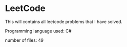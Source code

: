 # LeetCode
This will contains all leetcode problems that I have solved. 

Programming language used: C#

 number of files: 49
 
